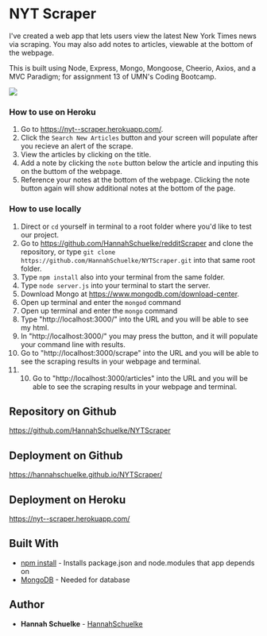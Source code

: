 # NYT Scraper

I've created a web app that lets users view the latest New York Times news via scraping. You may also add notes to articles, viewable at the bottom of the webpage.

This is built using Node, Express, Mongo, Mongoose, Cheerio, Axios, and a MVC Paradigm; for assignment 13 of UMN's Coding Bootcamp. 

![](public/img/homePage.png)

### How to use on Heroku
1. Go to https://nyt--scraper.herokuapp.com/.
2. Click the `Search New Articles` button and your screen will populate after you recieve an alert of the scrape. 
3. View the articles by clicking on the title. 
4. Add a note by clicking the `note` button below the article and inputing this on the buttom of the webpage. 
5. Reference your notes at the bottom of the webpage. Clicking the note button again will show additional notes at the bottom of the page.

### How to use locally

1. Direct or `cd` yourself in terminal to a root folder where you'd like to test our project. 
2. Go to https://github.com/HannahSchuelke/redditScraper and clone the repository, or type `git clone https://github.com/HannahSchuelke/NYTScraper.git` into that same root folder.  
3. Type `npm install` also into your terminal from the same folder. 
4. Type `node server.js` into your terminal to start the server.
5. Download Mongo at https://www.mongodb.com/download-center.
6. Open up terminal and enter the `mongod` command
7. Open up terminal and enter the `mongo` command
8. Type "http://localhost:3000/" into the URL and you will be able to see my html.
9.  In "http://localhost:3000/" you may press the button, and it will populate your command line with results.
10. Go to "http://localhost:3000/scrape" into the URL and you will be able to see the scraping results in your webpage and terminal.
11. 10. Go to "http://localhost:3000/articles" into the URL and you will be able to see the scraping results in your webpage and terminal.


## Repository on Github

https://github.com/HannahSchuelke/NYTScraper

## Deployment on Github

https://hannahschuelke.github.io/NYTScraper/

## Deployment on Heroku

https://nyt--scraper.herokuapp.com/

## Built With

* [npm install](https://docs.npmjs.com/cli/install) - Installs package.json and node.modules that app depends on
* [MongoDB](https://www.mongodb.com/download-center) - Needed for database


## Author

* **Hannah Schuelke** - [HannahSchuelke](https://github.com/HannahSchuelke)